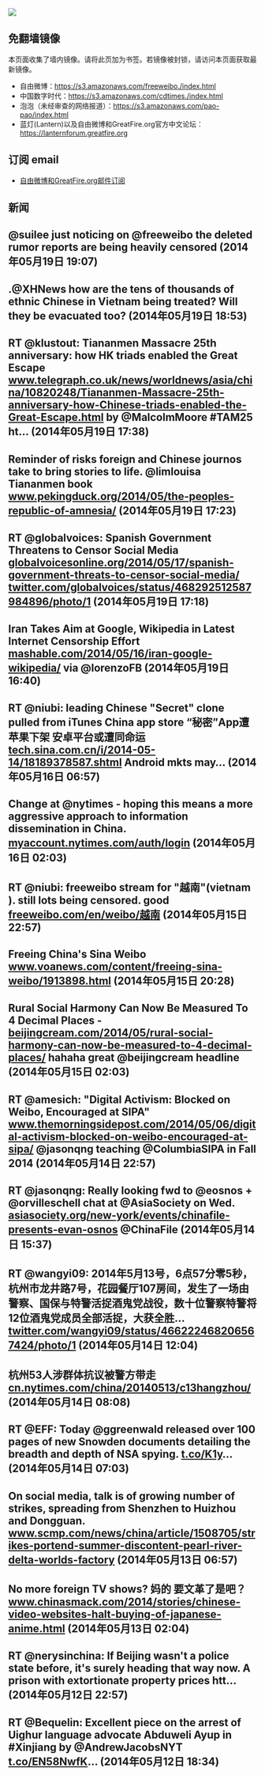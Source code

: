 <img src="https://raw.githubusercontent.com/greatfire/z/master/logos.gif" />

## 免翻墙镜像
本页面收集了墙内镜像。请将此页加为书签。若镜像被封锁，请访问本页面获取最新镜像。
* 自由微博：https://s3.amazonaws.com/freeweibo./index.html
* 中国数字时代：https://s3.amazonaws.com/cdtimes./index.html
* 泡泡（未经审查的网络报道）：https://s3.amazonaws.com/pao-pao/index.html
* 蓝灯(Lantern)以及自由微博和GreatFire.org官方中文论坛：https://lanternforum.greatfire.org

## 订阅 email
* <a href="https://greatfire.us7.list-manage.com/subscribe?u=854fca58782082e0cbdf204a0&id=c78949b93c">自由微博和GreatFire.org邮件订阅</a>
		
## 新闻
@suilee just noticing on @freeweibo the deleted rumor reports are being heavily censored (2014年05月19日 19:07)
 ---
.@XHNews how are the tens of thousands of ethnic Chinese in Vietnam being treated? Will they be evacuated too? (2014年05月19日 18:53)
 ---
RT @klustout: Tiananmen Massacre 25th anniversary: how HK triads enabled the Great Escape <a href="http://www.telegraph.co.uk/news/worldnews/asia/china/10820248/Tiananmen-Massacre-25th-anniversary-how-Chinese-triads-enabled-the-Great-Escape.html">www.telegraph.co.uk/news/worldnews/asia/china/10820248/Tiananmen-Massacre-25th-anniversary-how-Chinese-triads-enabled-the-Great-Escape.html</a> by @MalcolmMoore #TAM25 ht… (2014年05月19日 17:38)
 ---
Reminder of risks foreign and Chinese journos take to bring stories to life.  @limlouisa Tiananmen book <a href="http://www.pekingduck.org/2014/05/the-peoples-republic-of-amnesia/">www.pekingduck.org/2014/05/the-peoples-republic-of-amnesia/</a> (2014年05月19日 17:23)
 ---
RT @globalvoices: Spanish Government Threatens to Censor Social Media <a href="http://globalvoicesonline.org/2014/05/17/spanish-government-threats-to-censor-social-media/">globalvoicesonline.org/2014/05/17/spanish-government-threats-to-censor-social-media/</a> <a href="https://twitter.com/globalvoices/status/468292512587984896/photo/1">twitter.com/globalvoices/status/468292512587984896/photo/1</a> (2014年05月19日 17:18)
 ---
Iran Takes Aim at Google, Wikipedia in Latest Internet Censorship Effort <a href="http://mashable.com/2014/05/16/iran-google-wikipedia/#:eyJzIjoidCIsImkiOiJfNHg4a3JsN2cwZDhzNXM1eiJ9">mashable.com/2014/05/16/iran-google-wikipedia/</a> via @lorenzoFB (2014年05月19日 16:40)
 ---
RT @niubi: leading Chinese "Secret" clone pulled from iTunes China app store “秘密”App遭苹果下架 安卓平台或遭同命运 <a href="http://tech.sina.com.cn/i/2014-05-14/18189378587.shtml">tech.sina.com.cn/i/2014-05-14/18189378587.shtml</a> Android mkts may… (2014年05月16日 06:57)
 ---
Change at @nytimes - hoping this means a more aggressive approach to information dissemination in China. <a href="https://myaccount.nytimes.com/auth/login?URI=http%3A%2F%2Fwww.nytimes.com%2F2014%2F05%2F15%2Fbusiness%2Fmedia%2Fjill-abramson-being-replaced-as-top-editor-at-times.html%3F_r%3D5&REFUSE_COOKIE_ERROR=SHOW_ERROR">myaccount.nytimes.com/auth/login</a> (2014年05月16日 02:03)
 ---
RT @niubi: freeweibo stream for "越南"(vietnam ). still lots being censored. good  <a href="https://freeweibo.com/en/weibo/%E8%B6%8A%E5%8D%97">freeweibo.com/en/weibo/越南</a> (2014年05月15日 22:57)
 ---
Freeing China's Sina Weibo <a href="http://www.voanews.com/content/freeing-sina-weibo/1913898.html">www.voanews.com/content/freeing-sina-weibo/1913898.html</a> (2014年05月15日 20:28)
 ---
Rural Social Harmony Can Now Be Measured To 4 Decimal Places - <a href="http://beijingcream.com/2014/05/rural-social-harmony-can-now-be-measured-to-4-decimal-places/">beijingcream.com/2014/05/rural-social-harmony-can-now-be-measured-to-4-decimal-places/</a> hahaha great @beijingcream headline (2014年05月15日 02:03)
 ---
RT @amesich: "Digital Activism: Blocked on Weibo, Encouraged at SIPA" <a href="http://www.themorningsidepost.com/2014/05/06/digital-activism-blocked-on-weibo-encouraged-at-sipa/?utm_content=bufferf7b52&utm_medium=social&utm_source=twitter.com&utm_campaign=buffer">www.themorningsidepost.com/2014/05/06/digital-activism-blocked-on-weibo-encouraged-at-sipa/</a> @jasonqng teaching @ColumbiaSIPA in Fall 2014 (2014年05月14日 22:57)
 ---
RT @jasonqng: Really looking fwd to @eosnos + @orvilleschell chat at @AsiaSociety on Wed. <a href="http://asiasociety.org/new-york/events/chinafile-presents-evan-osnos">asiasociety.org/new-york/events/chinafile-presents-evan-osnos</a> @ChinaFile (2014年05月14日 15:37)
 ---
RT @wangyi09: 2014年5月13号，6点57分零5秒，杭州市龙井路7号，花园餐厅107房间，发生了一场由警察、国保与特警活捉酒鬼党战役，数十位警察特警将12位酒鬼党成员全部活捉，大获全胜… <a href="https://twitter.com/wangyi09/status/466222468206567424/photo/1">twitter.com/wangyi09/status/466222468206567424/photo/1</a> (2014年05月14日 12:04)
 ---
杭州53人涉群体抗议被警方带走 <a href="http://cn.nytimes.com/china/20140513/c13hangzhou/">cn.nytimes.com/china/20140513/c13hangzhou/</a> (2014年05月14日 08:08)
 ---
RT @EFF: Today @ggreenwald released over 100 pages of new Snowden documents detailing the breadth and depth of NSA spying. <a href="https://t.co/K1y">t.co/K1y</a>… (2014年05月14日 07:03)
 ---
On social media, talk is of growing number of strikes, spreading from Shenzhen to Huizhou and Dongguan. <a href="http://www.scmp.com/news/china/article/1508705/strikes-portend-summer-discontent-pearl-river-delta-worlds-factory">www.scmp.com/news/china/article/1508705/strikes-portend-summer-discontent-pearl-river-delta-worlds-factory</a> (2014年05月13日 06:57)
 ---
No more foreign TV shows? 妈的 要文革了是吧？ <a href="http://www.chinasmack.com/2014/stories/chinese-video-websites-halt-buying-of-japanese-anime.html">www.chinasmack.com/2014/stories/chinese-video-websites-halt-buying-of-japanese-anime.html</a> (2014年05月13日 02:04)
 ---
RT @nerysinchina: If Beijing wasn't a police state before, it's surely heading that way now. A prison with extortionate property prices htt… (2014年05月12日 22:57)
 ---
RT @Bequelin: Excellent piece on the arrest of Uighur language advocate Abduweli Ayup in #Xinjiang by @AndrewJacobsNYT <a href="http://t.co/EN58NwfK">t.co/EN58NwfK</a>… (2014年05月12日 18:34)
 ---
